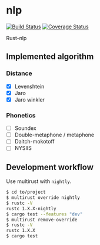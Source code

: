 # nlp

[![Build Status](https://travis-ci.org/Freyskeyd/nlp.svg)](https://travis-ci.org/Freyskeyd/nlp) [![Coverage Status](https://coveralls.io/repos/Freyskeyd/nlp/badge.svg?service=github)](https://coveralls.io/github/Freyskeyd/nlp)

Rust-nlp

## Implemented algorithm

### Distance
- [x] Levenshtein
- [x] Jaro
- [x] Jaro winkler

### Phonetics
- [  ] Soundex
- [  ] Double-metaphone / metaphone
- [  ] Daitch-mokotoff
- [  ] NYSIIS

## Development workflow

Use multirust with `nightly`.

```bash
$ cd to/project
$ multirust override nightly
$ rustc -V
rustc 1.X.X-nightly
$ cargo test --features "dev"
$ multirust remove-override
$ rustc -V
rustc 1.X.X
$ cargo test
```
